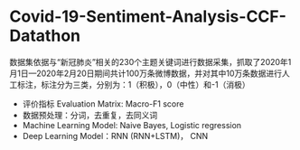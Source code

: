 # Covid-19-Sentiment-Analysis-CCF-Datathon
数据集依据与“新冠肺炎”相关的230个主题关键词进行数据采集，抓取了2020年1月1日—2020年2月20日期间共计100万条微博数据，并对其中10万条数据进行人工标注，标注分为三类，分别为：1（积极），0（中性）和-1（消极）

- 评价指标 Evaluation Matrix: Macro-F1 score
- 数据预处理：分词，去重复，去同义词
- Machine Learning Model: Naive Bayes, Logistic regression
- Deep Learning Model：RNN (RNN+LSTM)， CNN

